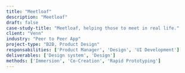 ```yaml
---
title: "Meetloaf"
description: "Meetloaf"
draft: false
case-study-title: "Meetloaf, helping those to meet in real life."
client: "Venn"
industry: "Peer to Peer App"
project-type: "B2B, Product Design"
responsabilities: ['Product Manager', 'Design', 'UI Development']
deliverables: ['Design system', 'Design']
methods: ['Immersion', 'Co-Creation', 'Rapid Prototyping']
---
```

